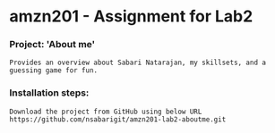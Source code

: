 # amzn201 - Assignment for Lab2 

### Project: 'About me' 
    Provides an overview about Sabari Natarajan, my skillsets, and a guessing game for fun. 

### Installation steps:
    Download the project from GitHub using below URL 
    https://github.com/nsabarigit/amzn201-lab2-aboutme.git